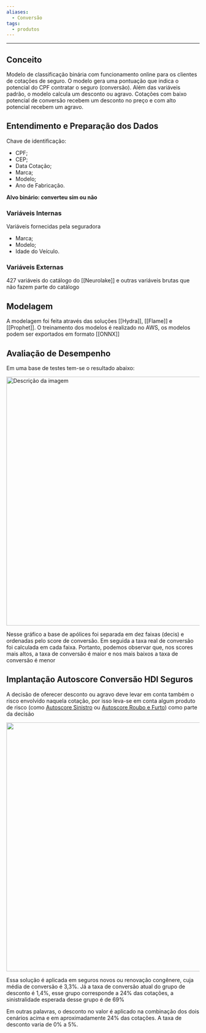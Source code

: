 ```yaml
---
aliases:
  - Conversão
tags:
  - produtos
---
```

---
## Conceito

Modelo de classificação binária com funcionamento online para os clientes de cotações de seguro. O modelo gera uma pontuação que indica o potencial do CPF contratar o seguro (conversão). Além das variáveis padrão, o modelo calcula um desconto ou agravo. Cotações com baixo potencial de conversão recebem um desconto no preço e com alto potencial recebem um agravo.

## Entendimento e Preparação dos Dados

Chave de identificação:
- CPF;
- CEP;
- Data Cotação;
- Marca;
- Modelo;
- Ano de Fabricação.

**Alvo binário: converteu sim ou não**

### Variáveis Internas

Variáveis fornecidas pela seguradora
- Marca;
- Modelo;
- Idade do Veículo.

### Variáveis Externas

 427 variáveis do catálogo do [[Neurolake]]  e outras variáveis brutas que não fazem parte do catálogo
 
## Modelagem

A modelagem foi feita através das soluções [[Hydra]], [[Flame]] e [[Prophet]]. O treinamento dos modelos é realizado no AWS, os modelos podem ser exportados em formato [[ONNX]] 

## Avaliação de Desempenho

Em uma base de testes tem-se o resultado abaixo:

<img src="https://lh7-rt.googleusercontent.com/docsz/AD_4nXcThmckj9CP1cziCI8peE0mI8w39XgFvgDIMwgtmnFv5u-KUX3_jvSfRi5CTjRkYdM83eyP69vX9c7BvWw3HiQSsnj3HInpq9cChDzm4DDG1Lpu_nBoT4DISCDGr_Pc1evepz7XtFfuihdLRucPMxn4jJA?key=d6rKKttZVhVn00IuKV9ppg" alt="Descrição da imagem" width="650" />

Nesse gráfico a base de apólices foi separada em dez faixas (decis) e ordenadas pelo score de conversão. Em seguida a taxa real de conversão foi calculada em cada faixa. Portanto, podemos observar que, nos scores mais altos, a taxa de conversão é maior e nos mais baixos a taxa de conversão é menor

## Implantação Autoscore Conversão HDI Seguros

A decisão de oferecer desconto ou agravo deve levar em conta também o risco envolvido naquela cotação, por isso leva-se em conta algum produto de risco (como [Autoscore Sinistro](Autoscore%20Sinistro.md) ou [Autoscore Roubo e Furto](Autoscore%20Roubo%20e%20Furto.md)) como parte da decisão

<img src="https://lh7-rt.googleusercontent.com/docsz/AD_4nXdM9JPYssJh7h2jE7PvCKc7WvKgskDgpu120B7N3o77rk__ZImGw1jH8g2LqFX5xFhxMQ_nNnA2D4Gwo31MNrGDC2QiatRZkefLNRqfwXYotgKF1fa7usUfsblcA5gjewImdAdpscRaoakc9W2yBDw0cIA?key=d6rKKttZVhVn00IuK" width="650" />

Essa solução é aplicada em seguros novos ou renovação congênere, cuja média de conversão é 3,3%. Já a taxa de conversão atual do grupo de desconto é 1,4%, esse grupo corresponde a 24% das cotações, a sinistralidade esperada desse grupo é de 69%

Em outras palavras, o desconto no valor é aplicado na combinação dos dois cenários acima e em aproximadamente 24% das cotações. A taxa de desconto varia de 0% a 5%.